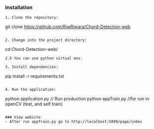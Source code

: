 ### Installation

```
1. Clone the repository:
   ```
   git clone https://github.com/RiwRiwara/Chord-Detection-web
   ```

2. Change into the project directory:
   ```
   cd Chord-Detection-web/
   ```
2.5 You can use python virtual env.

3. Install dependencies:
   ```
   pip install -r requirements.txt
   ```

4. Run the application:
   ```
   python application.py // Run production
   python appTrain.py //for run in openCV (test, and self train)
   ```

### View website
- After run appTrain.py go to http://localhost:5099/page/index